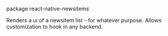
package react-native-newsitems

Renders a ui of a newsitem list - for whatever purpose. Allows customization to hook in any backend.
